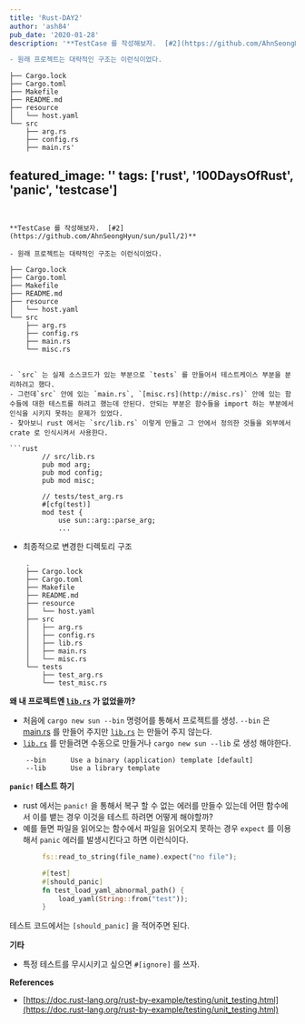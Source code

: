 ```yaml
---
title: 'Rust-DAY2'
author: 'ash84'
pub_date: '2020-01-28'
description: '**TestCase 를 작성해보자.  [#2](https://github.com/AhnSeongHyun/sun/pull/2)**

- 원래 프로젝트는 대략적인 구조는 이런식이었다.

```
    ├── Cargo.lock
    ├── Cargo.toml
    ├── Makefile
    ├── README.md
    ├── resource
    │   └── host.yaml
    └── src
        ├── arg.rs
        ├── config.rs 
        ├── main.rs'
featured_image: ''
tags: ['rust', '100DaysOfRust', 'panic', 'testcase']
---
```


**TestCase 를 작성해보자.  [#2](https://github.com/AhnSeongHyun/sun/pull/2)**

- 원래 프로젝트는 대략적인 구조는 이런식이었다.

```
    ├── Cargo.lock
    ├── Cargo.toml
    ├── Makefile
    ├── README.md
    ├── resource
    │   └── host.yaml
    └── src
        ├── arg.rs
        ├── config.rs 
        ├── main.rs
        └── misc.rs
```

- `src` 는 실제 소스코드가 있는 부분으로 `tests` 를 만들어서 테스트케이스 부분을 분리하려고 했다.
- 그런데`src` 안에 있는 `main.rs`, `[misc.rs](http://misc.rs)` 안에 있는 함수들에 대한 테스트를 하려고 했는데 안된다. 안되는 부분은 함수들을 import 하는 부분에서 인식을 시키지 못하는 문제가 있었다.
- 찾아보니 rust 에서는 `src/lib.rs` 이렇게 만들고 그 안에서 정의한 것들을 외부에서 crate 로 인식시켜서 사용한다. 

```rust
        // src/lib.rs
        pub mod arg;
        pub mod config;
        pub mod misc;

        // tests/test_arg.rs
        #[cfg(test)]
        mod test {
            use sun::arg::parse_arg;
            ...
```

- 최종적으로 변경한 디렉토리 구조
```
    .
    ├── Cargo.lock
    ├── Cargo.toml
    ├── Makefile
    ├── README.md
    ├── resource
    │   └── host.yaml
    ├── src
    │   ├── arg.rs
    │   ├── config.rs
    │   ├── lib.rs
    │   ├── main.rs
    │   └── misc.rs
    └── tests
        ├── test_arg.rs
        └── test_misc.rs
```

**왜 내 프로젝트엔 [`lib.rs`](http://lib.rs) 가 없었을까?** 

- 처음에 `cargo new sun --bin` 명령어를 통해서 프로젝트를 생성. `--bin` 은 [main.rs](http://main.rs) 를 만들어 주지만 [`lib.rs`](http://lib.rs) 는 만들어 주지 않는다.
- [`lib.rs`](http://lib.rs) 를 만들려면 수동으로 만들거나 `cargo new sun --lib` 로 생성 해야한다. 

```
    --bin      Use a binary (application) template [default]
    --lib      Use a library template
```

**`panic!` 테스트 하기** 

- rust 에서는 `panic!` 을 통해서 복구 할 수 없는 에러를 만들수 있는데 어떤 함수에서 이를 뱉는 경우 이것을 테스트 하려면 어떻게 해야할까?
- 예를 들면 파일을 읽어오는 함수에서 파일을 읽어오지 못하는 경우 `expect` 를 이용해서 `panic` 에러를 발생시킨다고 하면 이런식이다.

```rust
        fs::read_to_string(file_name).expect("no file");

        #[test]
        #[should_panic]
        fn test_load_yaml_abnormal_path() {
            load_yaml(String::from("test"));
        }
```

  테스트 코드에서는 `[should_panic]` 을 적어주면 된다. 

**기타** 

- 특정 테스트를 무시시키고 싶으면 `#[ignore]` 를 쓰자.

**References**
- [https://doc.rust-lang.org/rust-by-example/testing/unit_testing.html](https://doc.rust-lang.org/rust-by-example/testing/unit_testing.html)
